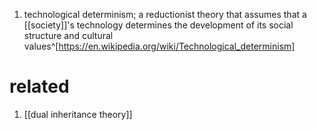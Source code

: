 1. technological determinism; a reductionist theory that assumes that a [[society]]'s technology determines the development of its social structure and cultural values^[https://en.wikipedia.org/wiki/Technological_determinism]

# related
1. [[dual inheritance theory]]